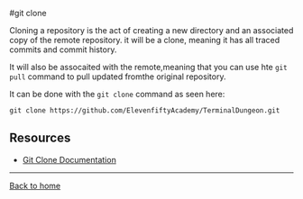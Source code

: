 #git clone

Cloning a repository is the act of creating a new directory and an associated copy of the remote repository. it will be a clone, meaning it has all traced commits and commit history.

It will also be assocaited with the remote,meaning that you can use hte  `git pull` command to pull updated fromthe original repository.

It can be done with the `git clone` command as seen here:

```
git clone https://github.com/ElevenfiftyAcademy/TerminalDungeon.git
```

## Resources 

- [Git Clone Documentation](https://git-scm.com/docs/git-clone)

---

[Back to home](../README.md)